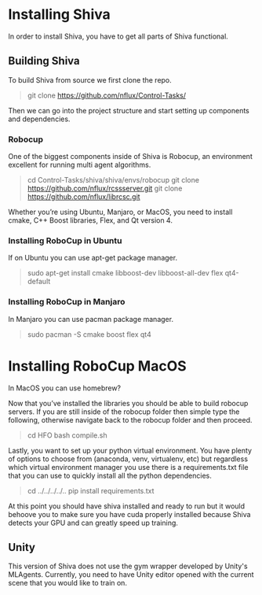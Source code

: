 # Installing Shiva

In order to install Shiva, you have to get all parts of Shiva functional.

## Building Shiva

To build Shiva from source we first clone the repo.

> git clone https://github.com/nflux/Control-Tasks/

Then we can go into the project structure and start setting up components and dependencies. 

### Robocup

One of the biggest components inside of Shiva is Robocup, an environment excellent for running multi agent algorithms.

> cd Control-Tasks/shiva/shiva/envs/robocup
> git clone https://github.com/nflux/rcssserver.git
> git clone https://github.com/nflux/librcsc.git

Whether you’re using Ubuntu, Manjaro, or MacOS, you need to install cmake, C++ Boost libraries, Flex, and Qt version 4.

### Installing RoboCup in Ubuntu

If on Ubuntu you can use apt-get package manager.

> sudo apt-get install cmake libboost-dev libboost-all-dev flex qt4-default

### Installing RoboCup in Manjaro

In Manjaro you can use pacman package manager.

>sudo pacman -S cmake boost flex qt4

# Installing RoboCup MacOS

In MacOS you can use homebrew?

> 

Now that you’ve installed the libraries you should be able to build robocup servers. If you are still inside of the robocup folder then simple type the following, otherwise navigate back to the robocup folder and then proceed.

> cd HFO
> bash compile.sh

Lastly, you want to set up your python virtual environment. You have plenty of options to choose from (anaconda, venv, virtualenv, etc) but regardless which virtual environment manager you use there is a requirements.txt file that you can use to quickly install all the python dependencies. 

> cd ../../../../..
> pip install requirements.txt

At this point you should have shiva installed and ready to run but it would behoove you to make sure you have cuda properly installed because Shiva detects your GPU and can greatly speed up training.

## Unity

This version of Shiva does not use the gym wrapper developed by Unity's MLAgents. Currently, you need to have Unity editor opened with the current
scene that you would like to train on.
